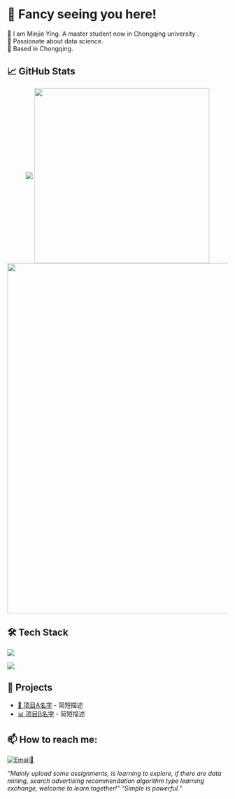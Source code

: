 # 👋 Fancy seeing you here!
👩 I am Minjie Ying. A master student now in Chongqing university .
<br>
🌟 Passionate about data science.
<br>
📍 Based in Chongqing.

## 📈 GitHub Stats

 
<p align="center">

<!-- https://github.com/anuraghazra/github-readme-stats -->
<img align="center" src="https://github-readme-stats.vercel.app/api/top-langs/?username=MinjieY&theme=transparent&hide_border=true&layout=donut-vertical&langs_count=6" />
<!-- https://github.com/anuraghazra/github-readme-stats -->
<img align="center" width="400" src="https://github-readme-stats.vercel.app/api?username=MinjieY&theme=transparent&include_all_commits=true&show_icons=true&hide_border=true" />

 <br/>
<!-- https://github.com/Ashutosh00710/github-readme-activity-graph -->
<img width="800" src="https://github-readme-activity-graph.vercel.app/graph?username=MinjieY&theme=github-compact&hide_border=true&area=true">
<br/>

 
## 🛠️ Tech Stack
<!-- https://github.com/tandpfun/skill-icons -->
<img align="center" src="https://skillicons.dev/icons?i=py,sklearn,java,cpp,c,git,r,linux,md,matlab,html,css&theme=light" />
</p>
 
<!-- https://github.com/badges/shields -->
<img src="https://komarev.com/ghpvc/?username={MinjieY}&abbreviated=true" />


## 🚀 Projects
- [🔧 项目A名字](项目A链接) - 简短描述
- [📊 项目B名字](项目B链接) - 简短描述


## 📫 How to reach me:
[![Email📩](https://img.shields.io/badge/-Email-D14836?style=flat&logo=gmail&logoColor=white)](mailto:minjie.ying@outlook.com)


_“Mainly upload some assignments, is learning to explore, if there are data mining, search advertising recommendation algorithm type learning exchange, welcome to learn together!”_
_“Simple is powerful.”_

